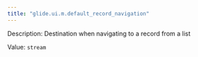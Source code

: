 ```yaml
---
title: "glide.ui.m.default_record_navigation"
---
```


Description: Destination when navigating to a record from a list

Value: `stream`